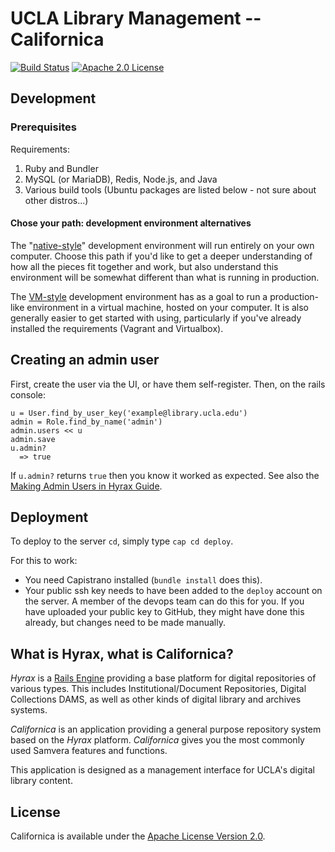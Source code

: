 UCLA Library Management -- Californica
=================================

[![Build Status](https://travis-ci.org/UCLALibrary/californica.svg?branch=master)](https://travis-ci.org/UCLALibrary/californica) [![Apache 2.0 License](http://img.shields.io/badge/APACHE2-license-blue.svg)](./LICENSE)

Development
-----------

### Prerequisites

Requirements:
1. Ruby and Bundler
1. MySQL (or MariaDB), Redis, Node.js, and Java
1. Various build tools (Ubuntu packages are listed below - not sure about other
   distros...)

#### Chose your path: development environment alternatives

The "[native-style](https://github.com/UCLALibrary/amalgamated-samvera/wiki/Setting-up-a-Californica-development-environment,-%22native%22-style)" development environment will run entirely on your own computer. Choose this path if you'd like to get a deeper understanding of how all the pieces fit together and work, but also understand this environment will be somewhat different than what is running in production.

The [VM-style](https://github.com/UCLALibrary/amalgamated-samvera/wiki/Setting-up-a-Californica-development-environment,-VM-style) development environment has as a goal to run a production-like environment in a virtual machine, hosted on your computer. It is also generally easier to get started with using, particularly if you've already installed the requirements (Vagrant and Virtualbox).

## Creating an admin user
First, create the user via the UI, or have them self-register. Then,
on the rails console:
```
u = User.find_by_user_key('example@library.ucla.edu')
admin = Role.find_by_name('admin')
admin.users << u
admin.save
u.admin?
  => true
```
If `u.admin?` returns `true` then you know it worked as expected. See also the
[Making Admin Users in Hyrax Guide](https://github.com/samvera/hyrax/wiki/Making-Admin-Users-in-Hyrax).

## Deployment

To deploy to the server `cd`, simply type `cap cd deploy`.

For this to work:
- You need Capistrano installed (`bundle install` does this).
- Your public ssh key needs to have been added to the `deploy` account on the
  server. A member of the devops team can do this for you. If you have uploaded
  your public key to GitHub, they might have done this already, but changes need
  to be made manually.

What is Hyrax, what is Californica?
------------------------------

_Hyrax_ is a [Rails Engine](http://guides.rubyonrails.org/engines.html#what-are-engines-questionmark)
providing a base platform for digital repositories of various types. This includes Institutional/Document
Repositories, Digital Collections DAMS, as well as other kinds of digital library and archives systems.

_Californica_ is an application providing a general purpose repository system based on the _Hyrax_ platform.
_Californica_ gives you the most commonly used Samvera features and functions.

This application is designed as a management interface for UCLA's digital library content.

License
-------

Californica is available under the [Apache License Version 2.0](./LICENSE).
